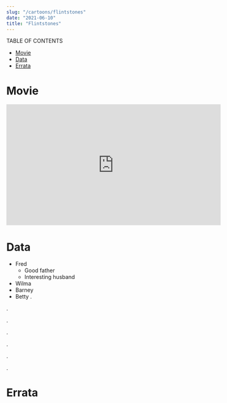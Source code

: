 ```yaml
---
slug: "/cartoons/flintstones"
date: "2021-06-10"
title: "Flintstones"
---
```

TABLE OF CONTENTS

* [Movie](#movie)
* [Data](#data)
* [Errata](#errata)

# Movie

<iframe width="560" height="315" src="https://www.youtube.com/embed/uq7noaMwLfg" title="YouTube video player" frameborder="0" allow="accelerometer; autoplay; clipboard-write; encrypted-media; gyroscope; picture-in-picture" allowfullscreen></iframe>

# Data

* Fred
    * Good father
    * Interesting husband
* Wilma
* Barney
* Betty
.

.

.

.

.

.

.
# Errata

